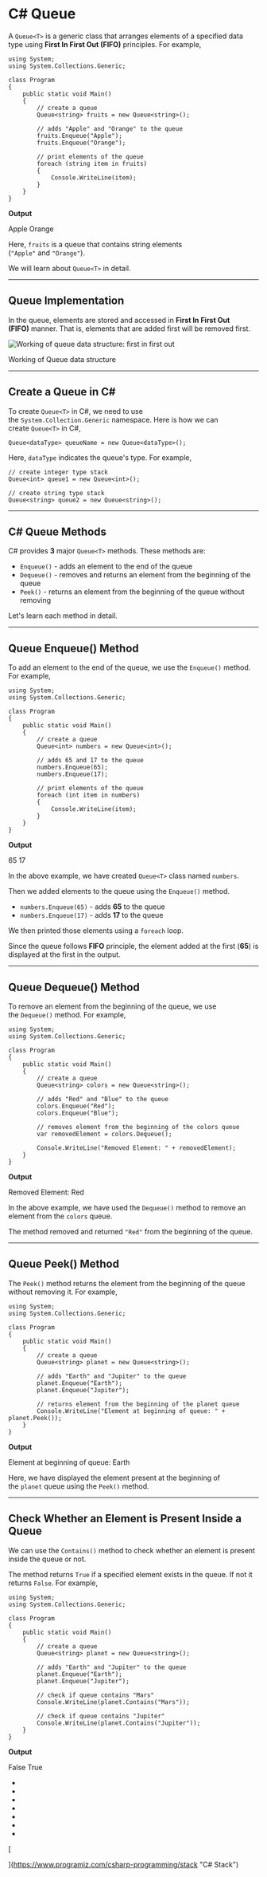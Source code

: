 # C# Queue<T>

A `Queue<T>` is a generic class that arranges elements of a specified data type using **First In First Out (FIFO)** principles. For example,

```
using System;
using System.Collections.Generic;

class Program
{
    public static void Main()
    {
        // create a queue 
        Queue<string> fruits = new Queue<string>();

        // adds "Apple" and "Orange" to the queue
        fruits.Enqueue("Apple");
        fruits.Enqueue("Orange");

        // print elements of the queue 
        foreach (string item in fruits)
        {
            Console.WriteLine(item);
        }
    }
}
```

**Output**

Apple
Orange

Here, `fruits` is a queue that contains string elements (`"Apple"` and `"Orange"`).

We will learn about `Queue<T>` in detail.

---

## Queue Implementation

In the queue, elements are stored and accessed in **First In First Out (FIFO)** manner. That is, elements that are added first will be removed first.

![Working of queue data structure: first in first out](https://www.programiz.com/sites/tutorial2program/files/queue-implementation-csharp.png "Working of Queue")

Working of Queue data structure

---

## Create a Queue in C#

To create `Queue<T>` in C#, we need to use the `System.Collection.Generic` namespace. Here is how we can create `Queue<T>` in C#,

```
Queue<dataType> queueName = new Queue<dataType>();
```

Here, `dataType` indicates the queue's type. For example,

```
// create integer type stack
Queue<int> queue1 = new Queue<int>();

// create string type stack
Queue<string> queue2 = new Queue<string>();
```

---

## C# Queue Methods

C# provides **3** major `Queue<T>` methods. These methods are:

- `Enqueue()` - adds an element to the end of the queue
- `Dequeue()` - removes and returns an element from the beginning of the queue
- `Peek()` - returns an element from the beginning of the queue without removing

Let's learn each method in detail.

---

## Queue Enqueue() Method

To add an element to the end of the queue, we use the `Enqueue()` method. For example,

```
using System;
using System.Collections.Generic;

class Program
{
    public static void Main()
    {
        // create a queue 
        Queue<int> numbers = new Queue<int>();

        // adds 65 and 17 to the queue
        numbers.Enqueue(65);
        numbers.Enqueue(17);

        // print elements of the queue 
        foreach (int item in numbers)
        {
            Console.WriteLine(item);
        }
    }
}
```

**Output**

65
17

In the above example, we have created `Queue<T>` class named `numbers`.

Then we added elements to the queue using the `Enqueue()` method.

- `numbers.Enqueue(65)` - adds **65** to the queue
- `numbers.Enqueue(17)` - adds **17** to the queue

We then printed those elements using a `foreach` loop.

Since the queue follows **FIFO** principle, the element added at the first (**65**) is displayed at the first in the output.

---

## Queue Dequeue() Method

To remove an element from the beginning of the queue, we use the `Dequeue()` method. For example,

```
using System;
using System.Collections.Generic;

class Program
{
    public static void Main()
    {
        // create a queue 
        Queue<string> colors = new Queue<string>();

        // adds "Red" and "Blue" to the queue
        colors.Enqueue("Red");
        colors.Enqueue("Blue");

        // removes element from the beginning of the colors queue 
        var removedElement = colors.Dequeue();

        Console.WriteLine("Removed Element: " + removedElement);
    }
}
```

**Output**

Removed Element: Red

In the above example, we have used the `Dequeue()` method to remove an element from the `colors` queue.

The method removed and returned `"Red"` from the beginning of the queue.

---

## Queue Peek() Method

The `Peek()` method returns the element from the beginning of the queue without removing it. For example,

```
using System;
using System.Collections.Generic;

class Program
{
    public static void Main()
    {
        // create a queue 
        Queue<string> planet = new Queue<string>();

        // adds "Earth" and "Jupiter" to the queue
        planet.Enqueue("Earth");
        planet.Enqueue("Jupiter");

        // returns element from the beginning of the planet queue
        Console.WriteLine("Element at beginning of queue: " + planet.Peek());
    }
}
```

**Output**

Element at beginning of queue: Earth

Here, we have displayed the element present at the beginning of the `planet` queue using the `Peek()` method.

---

## Check Whether an Element is Present Inside a Queue

We can use the `Contains()` method to check whether an element is present inside the queue or not.

The method returns `True` if a specified element exists in the queue. If not it returns `False`. For example,

```
using System;
using System.Collections.Generic;

class Program
{
    public static void Main()
    {
        // create a queue 
        Queue<string> planet = new Queue<string>();

        // adds "Earth" and "Jupiter" to the queue
        planet.Enqueue("Earth");
        planet.Enqueue("Jupiter");

        // check if queue contains "Mars"
        Console.WriteLine(planet.Contains("Mars"));

        // check if queue contains "Jupiter"
        Console.WriteLine(planet.Contains("Jupiter"));
    }
}
```

**Output**

False
True

- [](https://www.programiz.com/csharp-programming/queue#introduction)
- [](https://www.programiz.com/csharp-programming/queue#queue-implementation)
- [](https://www.programiz.com/csharp-programming/queue#create-a-queue)
- [](https://www.programiz.com/csharp-programming/queue#queue-methods)
- [](https://www.programiz.com/csharp-programming/queue#enqueue()-method)
- [](https://www.programiz.com/csharp-programming/queue#dequeue()-method)
- [](https://www.programiz.com/csharp-programming/queue#peek()-method)

[

  


](https://www.programiz.com/csharp-programming/stack "C# Stack<T>")